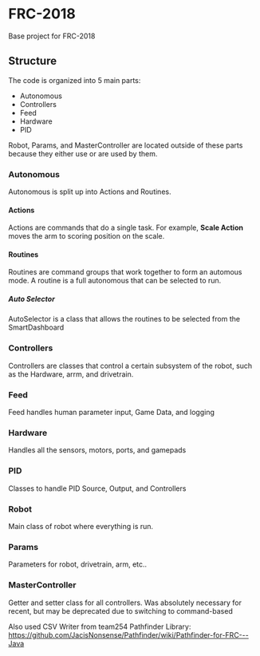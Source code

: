# FRC-2018
Base project for FRC-2018 

<h2>Structure</h2>
The code is organized into 5 main parts:
<ul>
    <li>Autonomous</li>
    <li>Controllers</li>
    <li>Feed</li>
    <li>Hardware</li>
    <li>PID</li>
</ul>
Robot, Params, and MasterController are located outside of these parts because they either use or are used by them.

<h3>Autonomous</h3>
Autonomous is split up into Actions and Routines.
<h4>Actions</h4>
Actions are commands that do a single task. For example, <b>Scale Action</b> moves the arm to scoring position on the scale.
<h4>Routines</h4>
Routines are command groups that work together to form an automous mode. A routine is a full autonomous that can be selected to run. 
<h5>Auto Selector</h5>
AutoSelector is a class that allows the routines to be selected from the SmartDashboard

<h3>Controllers</h3>
Controllers are classes that control a certain subsystem of the robot, such as the Hardware, arrm, and drivetrain.

<h3>Feed</h3>
Feed handles human parameter input, Game Data, and logging


<h3>Hardware</h3>
Handles all the sensors, motors, ports, and gamepads

<h3>PID</h3>
Classes to handle PID Source, Output, and Controllers

<h3>Robot</h3>
Main class of robot where everything is run.

<h3>Params</h3>
Parameters for robot, drivetrain, arm, etc..

<h3>MasterController</h3>
Getter and setter class for all controllers. Was absolutely necessary for recent, but may be deprecated due to switching to command-based

Also used CSV Writer from team254
Pathfinder Library: https://github.com/JacisNonsense/Pathfinder/wiki/Pathfinder-for-FRC---Java
